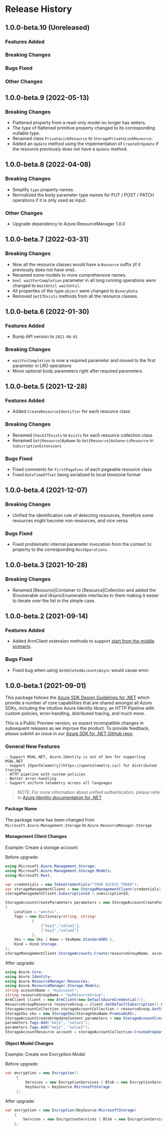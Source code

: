 # Release History

## 1.0.0-beta.10 (Unreleased)

### Features Added

### Breaking Changes

### Bugs Fixed

### Other Changes

## 1.0.0-beta.9 (2022-05-13)

### Breaking Changes

- Flattened property from a read-only model no longer has setters.
- The type of flattened primitive property changed to its corresponding nullable type.
- Renamed class `PrivateLinkResource` to `StoragePrivateLinkResource`.
- Added an `Update` method using the implementation of `CreateOrUpdate` if the resource previously does not have a `Update` method.

## 1.0.0-beta.8 (2022-04-08)

### Breaking Changes

- Simplify `type` property names.
- Normalized the body parameter type names for PUT / POST / PATCH operations if it is only used as input.

### Other Changes

- Upgrade dependency to Azure.ResourceManager 1.0.0

## 1.0.0-beta.7 (2022-03-31)

### Breaking Changes

- Now all the resource classes would have a `Resource` suffix (if it previously does not have one).
- Renamed some models to more comprehensive names.
- `bool waitForCompletion` parameter in all long running operations were changed to `WaitUntil waitUntil`.
- All properties of the type `object` were changed to `BinaryData`.
- Removed `GetIfExists` methods from all the resource classes.

## 1.0.0-beta.6 (2022-01-30)

### Features Added

- Bump API version to `2021-08-01`

### Breaking Changes

- `waitForCompletion` is now a required parameter and moved to the first parameter in LRO operations
- Move optional body parameters right after required parameters

## 1.0.0-beta.5 (2021-12-28)

### Features Added

- Added `CreateResourceIdentifier` for each resource class

### Breaking Changes

- Renamed `CheckIfExists` to `Exists` for each resource collection class
- Renamed `Get{Resource}ByName` to `Get{Resource}AsGenericResource` in `SubscriptionExtensions`

### Bugs Fixed

- Fixed comments for `FirstPageFunc` of each pageable resource class
- Fixed `DateTimeOffset` being serialized to local timezone format

## 1.0.0-beta.4 (2021-12-07)

### Breaking Changes

- Unified the identification rule of detecting resources, therefore some resources might become non-resources, and vice versa.

### Bugs Fixed

- Fixed problematic internal parameter invocation from the context `Id` property to the corresponding `RestOperations`.

## 1.0.0-beta.3 (2021-10-28)

### Breaking Changes

- Renamed [Resource]Container to [Resource]Collection and added the IEnumerable<T> and IAsyncEnumerable<T> interfaces to them making it easier to iterate over the list in the simple case.

## 1.0.0-beta.2 (2021-09-14)

### Features Added

- Added ArmClient extension methods to support [start from the middle scenario](https://github.com/Azure/azure-sdk-for-net/tree/main/sdk/resourcemanager/Azure.ResourceManager#managing-existing-resources-by-id).

### Bugs Fixed

- Fixed bug when using `GetDeletedAccountsAsync` would cause error.

## 1.0.0-beta.1 (2021-09-01)

This package follows the [Azure SDK Design Guidelines for .NET](https://azure.github.io/azure-sdk/dotnet_introduction.html) which provide a number of core capabilities that are shared amongst all Azure SDKs, including the intuitive Azure Identity library, an HTTP Pipeline with custom policies, error-handling, distributed tracing, and much more.

This is a Public Preview version, so expect incompatible changes in subsequent releases as we improve the product. To provide feedback, please submit an issue in our [Azure SDK for .NET GitHub repo](https://github.com/Azure/azure-sdk-for-net/issues).

### General New Features

    - Support MSAL.NET, Azure.Identity is out of box for supporting MSAL.NET
    - Support [OpenTelemetry](https://opentelemetry.io/) for distributed tracing
    - HTTP pipeline with custom policies
    - Better error-handling
    - Support uniform telemetry across all languages

> NOTE: For more information about unified authentication, please refer to [Azure Identity documentation for .NET](https://docs.microsoft.com//dotnet/api/overview/azure/identity-readme?view=azure-dotnet)

#### Package Name
The package name has been changed from `Microsoft.Azure.Management.Storage` to `Azure.ResourceManager.Storage`

#### Management Client Changes

Example: Create a storage account:

Before upgrade:
```csharp
using Microsoft.Azure.Management.Storage;
using Microsoft.Azure.Management.Storage.Models;
using Microsoft.Rest;

var credentials = new TokenCredentials("YOUR ACCESS TOKEN");
var storageManagementClient = new StorageManagementClient(credentials);
storageManagementClient.SubscriptionId = subscriptionId;

StorageAccountCreateParameters parameters = new StorageAccountCreateParameters
{
    Location = "westus",
    Tags = new Dictionary<string, string>
            {
                {"key1","value1"},
                {"key2","value2"}
            },
    Sku = new Sku { Name = SkuName.StandardGRS },
    Kind = Kind.Storage,
};
storageManagementClient.StorageAccounts.Create(resourceGroupName, accountName, parameters);
```

After upgrade:
```C# Snippet:Create_Storage_Account
using Azure.Core;
using Azure.Identity;
using Azure.ResourceManager.Resources;
using Azure.ResourceManager.Storage.Models;
string accountName = "myaccount";
string resourceGroupName = "myResourceGroup";
ArmClient client = new ArmClient(new DefaultAzureCredential());
ResourceGroupResource resourceGroup = client.GetDefaultSubscription().GetResourceGroups().Get(resourceGroupName);
StorageAccountCollection storageAccountCollection = resourceGroup.GetStorageAccounts();
StorageSku sku = new StorageSku(StorageSkuName.PremiumLRS);
StorageAccountCreateOrUpdateContent parameters = new StorageAccountCreateOrUpdateContent(new StorageSku(StorageSkuName.StandardGRS), StorageKind.Storage, AzureLocation.WestUS);
parameters.Tags.Add("key1", "value1");
parameters.Tags.Add("key2", "value2");
StorageAccountResource account = storageAccountCollection.CreateOrUpdate(WaitUntil.Completed, accountName, parameters).Value;
```

#### Object Model Changes

Example: Create one Encryption Model

Before upgrade:
```csharp
var encryption = new Encryption()
     {
         Services = new EncryptionServices { Blob = new EncryptionService { Enabled = true }, File = new EncryptionService { Enabled = true } },
         KeySource = KeySource.MicrosoftStorage
     };
```

After upgrade:
```csharp
var encryption = new Encryption(KeySource.MicrosoftStorage)
    {
        Services = new EncryptionServices { Blob = new EncryptionService { Enabled = true }, File = new EncryptionService { Enabled = true } }
    };
```
